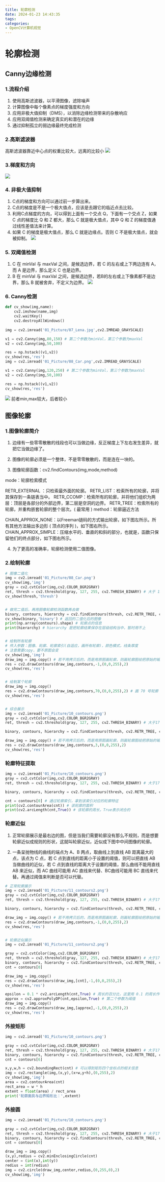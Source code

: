 ```yaml
---
title: 轮廓检测
date: 2024-01-23 14:43:35
tags:
categories: 
- OpenCV计算机视觉
---
```

# 轮廓检测
## Canny边缘检测
### 1.流程介绍
1. 使用高斯滤波器，以平滑图像，滤除噪声
2. 计算图像中每个像素点的梯度强度和方向
3. 应用非极大值抑制（DMS），以消除边缘检测带来的杂散响应
4. 应用双阈值检测来确定真实的和潜在的边缘
5. 通过抑制孤立的弱边缘最终完成检测
### 2.高斯滤波器
高斯滤波器靠近中心点的权重比较大，远离的比较小
![](https://pic.imgdb.cn/item/65af64df871b83018a27a333.jpg)
### 3.梯度和方向
![](https://pic.imgdb.cn/item/65af6506871b83018a282304.jpg)
### 4. 非极大值抑制
1. C点的梯度和方向可以通过前一步算出来。
2. C点的梯度是不是一个极大值点，应该是去跟它的临近点去比较。
3. 利用C点梯度的方向，可以得到上面有一个交点 Q，下面有一个交点 Z，如果 C 点的梯度比 Q 和 Z 都大，那么 C 就是极大值点，其中 Q 和 Z 的梯度值通过线性差值法来计算。
4. 如果 C 的梯度是极大值点，那么 C 就是边缘点。否则 C 不是极大值点，就会被抑制。 
![](https://pic.imgdb.cn/item/65af6569871b83018a295f4d.jpg)
### 5. 双阈值检测
1. C 在 minVal 与 maxVal 之间，是候选边界，若 C 的左右或上下两边连有 A，而 A 是边界，那么定义 C 也是边界。
2. B 在 minVal 与 maxVal 之间，是候选边界，若B的左右或上下像素都不是边界，那么 B 就被舍弃，不定义为边界。
![](https://pic.imgdb.cn/item/65af65bd871b83018a2a717d.jpg)
### 6. Canny检测
```py
def cv_show(img,name):
    cv2.imshow(name,img)
    cv2.waitKey()
    cv2.destroyAllWindows()
    
img = cv2.imread('01_Picture/07_Lena.jpg',cv2.IMREAD_GRAYSCALE) 

v1 = cv2.Canny(img,80,150) # 第二个参数为minVal，第三个参数为maxVal
v2 = cv2.Canny(img,50,100)

res = np.hstack((v1,v2))
cv_show(res,'res')
img = cv2.imread('01_Picture/08_Car.png',cv2.IMREAD_GRAYSCALE) 

v1 = cv2.Canny(img,120,250) # 第二个参数为minVal，第三个参数为maxVal
v2 = cv2.Canny(img,50,100)

res = np.hstack((v1,v2))
cv_show(res,'res')
```
![](https://pic.imgdb.cn/item/65af6651871b83018a2c3152.jpg)
前者min,max较大，后者较小
## 图像轮廓
### 1.图像轮廓简介
1. 边缘有一些零零散散的线段也可以当做边缘，反正梯度上下左右发生差异，就把它当做边缘了。

2. 图像的轮廓必须是一个整体，不是零零散散的，而是连在一块的。

3. 图像轮廓函数：cv2.findContours(img,mode,method)

mode：轮廓检索模式

RETR_EXTERNAL ：只检索最外面的轮廓。
RETR_LIST：检索所有的轮廓，并将其保存到一条链表当中。
RETR_CCOMP：检索所有的轮廓，并将他们组织为两层：顶层是各部分的外部边界，第二层是空洞的边界。
RETR_TREE：检索所有的轮廓，并重构嵌套轮廓的整个层次。( 最常用 )
method：轮廓逼近方法

CHAIN_APPROX_NONE：以Freeman链码的方式输出轮廓，如下图左所示。所有其他方法输出多边形 ( 顶点的序列 )，如下图右所示。
CHAIN_APPROX_SIMPLE：压缩水平的、垂直的和斜的部分，也就是，函数只保留他们的终点部分，如下图右所示。

4. 为了更高的准确率，轮廓检测使用二值图像。
### 2.绘制轮廓
```py
# 图像二值化
img = cv2.imread('01_Picture/08_Car.png')
cv_show(img,'img')
gray = cv2.cvtColor(img,cv2.COLOR_BGR2GRAY)
ret, thresh = cv2.threshold(gray, 127, 255, cv2.THRESH_BINARY) # 大于 127 的取 255，小于 127 的取 0       
cv_show(thresh,'thresh')


# 做完二值后，再用图像轮廓检测函数再去做
binary, contours, hierarchy = cv2.findContours(thresh, cv2.RETR_TREE, cv2.CHAIN_APPROX_NONE)
cv_show(binary,'binary') # 返回的二值化后的图像
print(np.array(contours).shape) # 轮廓点的信息
print(hierarchy) # hierarchy 是把轮廓结果保存在层级结构当中，暂时用不上


# 绘制所有轮廓
# 传入参数：图像、轮廓、轮廓索引(自适应，画所有轮廓)，颜色模式，线条厚度
# 注意需要copy，要不原图会变
cv_show(img,'img')
draw_img = img.copy() # 若不用拷贝后的，而是用原图画轮廓，则画轮廓图绘把原始的输入图像重写，覆盖掉 
res = cv2.drawContours(draw_img,contours,-1,(0,0,255),2) 
cv_show(res,'res')


# 绘制某个轮廓
draw_img = img.copy()
res = cv2.drawContours(draw_img,contours,70,(0,0,255),2) # 画 70 号轮廓
cv_show(res,'res')


# 综合展示
img = cv2.imread('01_Picture/10_contours.png')
gray = cv2.cvtColor(img,cv2.COLOR_BGR2GRAY)
ret, thresh = cv2.threshold(gray, 127, 255, cv2.THRESH_BINARY) # 大于17的取255，小于127的取0       

binary, contours, hierarchy = cv2.findContours(thresh, cv2.RETR_TREE, cv2.CHAIN_APPROX_NONE)

draw_img = img.copy() # 若不用拷贝后的，而是用原图画轮廓，则画轮廓图绘把原始的输入图像重写，覆盖掉 
res = cv2.drawContours(draw_img,contours,3,(0,0,255),2) 
cv_show(res,'res')
```
### 轮廓特征提取
```py
img = cv2.imread('01_Picture/10_contours.png')
gray = cv2.cvtColor(img,cv2.COLOR_BGR2GRAY)
ret, thresh = cv2.threshold(gray, 127, 255, cv2.THRESH_BINARY) # 大于17的取255，小于127的取0       

binary, contours, hierarchy = cv2.findContours(thresh, cv2.RETR_TREE, cv2.CHAIN_APPROX_NONE)

cnt = contours[0] # 通过轮廓索引，拿到该索引对应的轮廓特征
print(cv2.contourArea(cnt)) # 该轮廓的面积
print(cv2.arcLength(cnt,True)) # 该轮廓的周长，True表示闭合的
```
### 轮廓近似
1. 正常轮廓展示是最右边的图，但是当我们需要轮廓没有那么不规则，而是想要轮廓近似成规则的形状，这就叫轮廓近似，近似成下图中中间图像的轮廓。

2. 一条呈抛物线的曲线的端点为 A、B 两点，取曲线上到直线 AB 距离最大的点，该点为 C 点，若 C 点到直线的距离小于设置的阈值，则可以把直线 AB 当做曲线的近似，若 C 点到直线的距离大于设置的阈值，那么曲线不能用直线 AB 来近似，而 AC 曲线可能用 AC 直线来代替、BC曲线可能用 BC 直线来代替。再通过阈值来判断是否可以代替。


```py
# 正常轮廓展示
img = cv2.imread('01_Picture/11_contours2.png')
gray = cv2.cvtColor(img,cv2.COLOR_BGR2GRAY)
ret, thresh = cv2.threshold(gray, 127, 255, cv2.THRESH_BINARY) # 大于17的取255，小于127的取0       

binary, contours, hierarchy = cv2.findContours(thresh, cv2.RETR_TREE, cv2.CHAIN_APPROX_NONE)

draw_img = img.copy() # 若不用拷贝后的，而是用原图画轮廓，则画轮廓图绘把原始的输入图像重写，覆盖掉 
res = cv2.drawContours(draw_img,contours,-1,(0,0,255),2) 
cv_show(res,'res')


# 轮廓近似展示
img = cv2.imread('01_Picture/11_contours2.png')

gray = cv2.cvtColor(img,cv2.COLOR_BGR2GRAY)
ret, thresh = cv2.threshold(gray, 127, 255, cv2.THRESH_BINARY) # 大于17的取255，小于127的取0       
binary, contours, hierarchy = cv2.findContours(thresh, cv2.RETR_TREE, cv2.CHAIN_APPROX_NONE)
cnt = contours[0]

draw_img = img.copy()
res = cv2.drawContours(draw_img,[cnt],-1,(0,0,255),2) 
cv_show(res,'res')

epsilon = 0.1 * cv2.arcLength(cnt,True) # 周长的百分比，这里用 0.1 的周长作阈值
approx = cv2.approxPolyDP(cnt,epsilon,True) # 第二个参数为阈值
draw_img = img.copy()
res = cv2.drawContours(draw_img,[approx],-1,(0,0,255),2)
cv_show(res,'res')
```
### 外接矩形
```py
img = cv2.imread('01_Picture/10_contours.png')

gray = cv2.cvtColor(img,cv2.COLOR_BGR2GRAY)
ret, thresh = cv2.threshold(gray, 127, 255, cv2.THRESH_BINARY) # 大于17的取255，小于127的取0       
binary, contours, hierarchy = cv2.findContours(thresh, cv2.RETR_TREE, cv2.CHAIN_APPROX_NONE)
cnt = contours[6]

x,y,w,h = cv2.boundingRect(cnt) # 可以得到矩形四个坐标点的相关信息
img = cv2.rectangle(img,(x,y),(x+w,y+h),(0,255),2)
cv_show(img,'img')
area = cv2.contourArea(cnt)
rect_area = w * h
extent = float(area) / rect_area
print('轮廓面具与边界矩形比：',extent)
```
### 外接圆
```py
img = cv2.imread('01_Picture/10_contours.png')

gray = cv2.cvtColor(img,cv2.COLOR_BGR2GRAY)
ret, thresh = cv2.threshold(gray, 127, 255, cv2.THRESH_BINARY) # 大于17的取255，小于127的取0       
binary, contours, hierarchy = cv2.findContours(thresh, cv2.RETR_TREE, cv2.CHAIN_APPROX_NONE)
cnt = contours[0]

draw_img = img.copy()
(x,y),redius = cv2.minEnclosingCircle(cnt)
center = (int(x),int(y))
redius = int(redius)
img = cv2.circle(draw_img,center,redius,(0,255,0),2)
cv_show(img,'img')
```